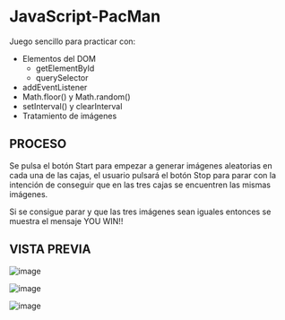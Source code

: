 # JavaScript-PacMan

Juego sencillo para practicar con:
- Elementos del DOM
  - getElementById
  - querySelector
- addEventListener
- Math.floor() y Math.random()
- setInterval() y clearInterval
- Tratamiento de imágenes

## PROCESO
Se pulsa el botón Start para empezar a generar imágenes aleatorias en cada una de las cajas, el usuario pulsará el botón Stop para parar con la intención de conseguir que en las tres cajas se encuentren las mismas imágenes.

Si se consigue parar y que las tres imágenes sean iguales entonces se muestra el mensaje YOU WIN!!

## VISTA PREVIA

![image](https://user-images.githubusercontent.com/66112531/185488889-879284fd-e789-4d7f-baa0-5f985513ccff.png)

![image](https://user-images.githubusercontent.com/66112531/185488266-df54ded8-4759-49bb-b562-a612a7c67fd6.png)

![image](https://user-images.githubusercontent.com/66112531/185488369-e06eea21-0717-4281-ad1d-3375c719cfd4.png)





